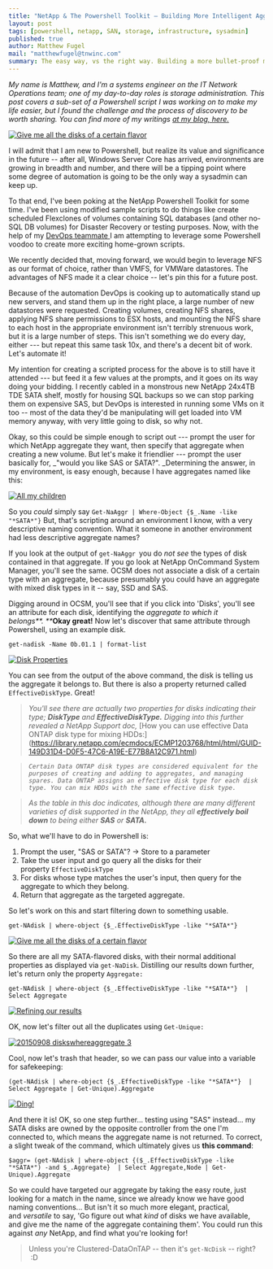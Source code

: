 ```yaml
---
title: "NetApp & The Powershell Toolkit – Building More Intelligent Aggregate Selection"
layout: post
tags: [powershell, netapp, SAN, storage, infrastructure, sysadmin]
published: true
author: Matthew Fugel
mail: "matthewfugel@tnwinc.com"
summary: The easy way, vs the right way. Building a more bullet-proof method of selecting aggregates on NetApp, via Powershell
---
```

_My name is Matthew, and I'm a systems engineer on the IT Network Operations team; one of my day-to-day roles is storage administration. This post covers a sub-set of a Powershell script I was working on to make my life easier, but I found the challenge and the process of discovery to be worth sharing. You can find more of my writings [at my blog, here.](http://matthewfugel.wordpress.com)_

[![Give me all the disks of a certain flavor](https://matthewfugel.files.wordpress.com/2015/09/20150908-diskswhereaggregate.jpg?w=660)](https://matthewfugel.files.wordpress.com/2015/09/20150908-diskswhereaggregate.jpg)

I will admit that I am new to Powershell, but realize its value and significance in the future -- after all, Windows Server Core has arrived, environments are growing in breadth and number, and there will be a tipping point where some degree of automation is going to be the only way a sysadmin can keep up.

To that end, I've been poking at the NetApp Powershell Toolkit for some time. I've been using modified sample scripts to do things like create scheduled Flexclones of volumes containing SQL databases (and other no-SQL DB volumes) for Disaster Recovery or testing purposes. Now, with the help of my [DevOps teammate ](http://robertlabrie.wordpress.com)I am attempting to leverage some Powershell voodoo to create more exciting home-grown scripts. 

We recently decided that, moving forward, we would begin to leverage NFS as our format of choice, rather than VMFS, for VMWare datastores. The advantages of NFS made it a clear choice -- let's pin this for a future post. 

Because of the automation DevOps is cooking up to automatically stand up new servers, and stand them up in the right place, a large number of new datastores were requested. Creating volumes, creating NFS shares, applying NFS share permissions to ESX hosts, and mounting the NFS share to each host in the appropriate environment isn't terribly strenuous work, but it is a large number of steps. This isn't something we do every day, either --- but repeat this same task 10x, and there's a decent bit of work. Let's automate it! 

My intention for creating a scripted process for the above is to still have it attended --- but feed it a few values at the prompts, and it goes on its way doing your bidding. I recently cabled in a monstrous new NetApp 24x4TB TDE SATA shelf, mostly for housing SQL backups so we can stop parking them on expensive SAS, but DevOps is interested in running some VMs on it too -- most of the data they'd be manipulating will get loaded into VM memory anyway, with very little going to disk, so why not.

Okay, so this could be simple enough to script out --- prompt the user for which NetApp aggregate they want, then specify that aggregate when creating a new volume. But let's make it friendlier --- prompt the user basically for, _"would you like SAS or SATA?". _Determining the answer, in my environment, is easy enough, because I have aggregates named like this:

[![All my children](https://matthewfugel.files.wordpress.com/2015/09/20150908-aggregates_all.jpg)](https://matthewfugel.files.wordpress.com/2015/09/20150908-aggregates_all.jpg)

So you _could_ simply say
`Get-NaAggr | Where-Object {$_.Name -like "*SATA*"}` 
But, that's scripting around an environment I know, with a very descriptive naming convention. What it someone in another environment had less descriptive aggregate names? 

If you look at the output of `get-NaAggr `you do _not see_ the types of disk contained in that aggregate. If you go look at NetApp OnCommand System Manager, you'll see the same. OCSM does not associate a disk of a certain type with an aggregate, because presumably you could have an aggregate with mixed disk types in it -- say, SSD and SAS. 

Digging around in OCSM, you'll see that if you click into 'Disks', you'll see an attribute for each disk, identifying the _aggregate to which it belongs**. **_**Okay great!** Now let's discover that same attribute through Powershell, using an example disk. 

`get-nadisk -Name 0b.01.1 | format-list` 

[![Disk Properties](https://matthewfugel.files.wordpress.com/2015/09/20150908-effectivedisktype.jpg)](https://matthewfugel.files.wordpress.com/2015/09/20150908-effectivedisktype.jpg)<span style="line-height: 1.7;">

You can see from the output of the above command, the disk is telling us the aggregate it belongs to. But there is also a property returned called `EffectiveDiskType`. Great!

> _You'll see there are actually two properties for disks indicating their type; **DiskType** and **EffectiveDiskType.** Digging into this further revealed a NetApp Support doc,_ [How you can use effective Data ONTAP disk type for mixing HDDs:]
(https://library.netapp.com/ecmdocs/ECMP1203768/html/html/GUID-149D31D4-D0F5-47C6-A19E-E77B8A12C971.html)

> _`Certain Data ONTAP disk types are considered equivalent for the purposes of creating and adding to aggregates, and managing spares. Data ONTAP assigns an effective disk type for each disk type. You can mix HDDs with the same effective disk type.`_ 

> _As the table in this doc indicates, although there are many different varieties of disk supported in the NetApp, they all **effectively boil down** to being either **SAS** or **SATA.**_

So, what we'll have to do in Powershell is:

1.  Prompt the user, "SAS or SATA"? -> Store to a parameter
2.  Take the user input and go query all the disks for their property `EffectiveDiskType`
3.  For disks whose type matches the user's input, then query for the aggregate to which they belong.
4.  Return that aggregate as the targeted aggregate.

So let's work on this and start filtering down to something usable.

`get-NAdisk | where-object {$_.EffectiveDiskType -like "*SATA*"}` 

[![Give me all the disks of a certain flavor](https://matthewfugel.files.wordpress.com/2015/09/20150908-diskswhereaggregate.jpg?w=300)](https://matthewfugel.files.wordpress.com/2015/09/20150908-diskswhereaggregate.jpg)

So there are all my SATA-flavored disks, with their normal additional properties as displayed via `get-NaDisk`. Distilling our results down further, let's return only the property `Aggregate:` 

`get-NAdisk | where-object {$_.EffectiveDiskType -like "*SATA*"}  | Select Aggregate` 

[![Refining our results](https://matthewfugel.files.wordpress.com/2015/09/20150908-diskswhereaggregate-2.jpg?w=300)](https://matthewfugel.files.wordpress.com/2015/09/20150908-diskswhereaggregate-2.jpg)

OK, now let's filter out all the duplicates using `Get-Unique:` 

[![20150908 diskswhereaggregate 3](https://matthewfugel.files.wordpress.com/2015/09/20150908-diskswhereaggregate-3.jpg?w=660)](https://matthewfugel.files.wordpress.com/2015/09/20150908-diskswhereaggregate-3.jpg)

Cool, now let's trash that header, so we can pass our value into a variable for safekeeping: 

`(get-NAdisk | where-object {$_.EffectiveDiskType -like "*SATA*"}  | Select Aggregate | Get-Unique).Aggregate` 

[![Ding!](https://matthewfugel.files.wordpress.com/2015/09/20150908-diskswhereaggregate-4.jpg)](https://matthewfugel.files.wordpress.com/2015/09/20150908-diskswhereaggregate-4.jpg)

And there it is! OK, so one step further... testing using "SAS" instead... my SATA disks are owned by the opposite controller from the one I'm connected to, which means the aggregate name is not returned. To correct, a slight tweak of the command, which ultimately gives us **this command**: 

`$aggr= (get-NAdisk | where-object {($_.EffectiveDiskType -like "*SATA*") -and $_.Aggregate}  | Select Aggregate,Node | Get-Unique).Aggregate` 

So we could have targeted our aggregate by taking the easy route, just looking for a match in the name, since we already know we have good naming conventions... But isn't it so much more elegant, practical, and _versatile_ to say, 'Go figure out what _kind_ of disks we have available, and give me the name of the aggregate containing them'. You could run this against _any_ NetApp, and find what you're looking for!

> Unless you're Clustered-DataOnTAP -- then it's `get-NcDisk` -- right?  :D
